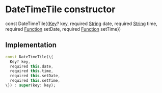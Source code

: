 


# DateTimeTile constructor






const
DateTimeTile(\{[Key](https:api.flutter.dev/flutter/foundation/Key-class.html)? key, required [String](https:api.flutter.dev/flutter/dart-core/String-class.html) date, required [String](https:api.flutter.dev/flutter/dart-core/String-class.html) time, required [Function](https:api.flutter.dev/flutter/dart-core/Function-class.html) setDate, required [Function](https:api.flutter.dev/flutter/dart-core/Function-class.html) setTime\})





## Implementation

```dart
const DateTimeTile(\{
  Key? key,
  required this.date,
  required this.time,
  required this.setDate,
  required this.setTime,
\}) : super(key: key);
```







